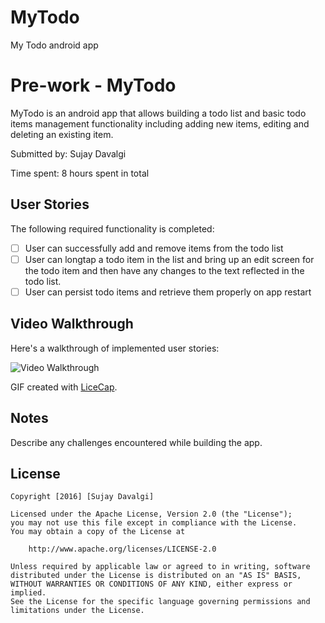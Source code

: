 # MyTodo
My Todo android app

# Pre-work - MyTodo

MyTodo is an android app that allows building a todo list and basic todo items management functionality including adding new items, editing and deleting an existing item.

Submitted by: Sujay Davalgi

Time spent: 8 hours spent in total

## User Stories

The following required functionality is completed:

* [ ] User can successfully add and remove items from the todo list
* [ ] User can longtap a todo item in the list and bring up an edit screen for the todo item and then have any changes to the text reflected in the todo list.
* [ ] User can persist todo items and retrieve them properly on app restart

## Video Walkthrough 

Here's a walkthrough of implemented user stories:

<img src='http://i.imgur.com/BoF5FCf.gif' title='Video Walkthrough' width='' alt='Video Walkthrough' />

GIF created with [LiceCap](http://www.cockos.com/licecap/).

## Notes

Describe any challenges encountered while building the app.

## License

    Copyright [2016] [Sujay Davalgi]

    Licensed under the Apache License, Version 2.0 (the "License");
    you may not use this file except in compliance with the License.
    You may obtain a copy of the License at

        http://www.apache.org/licenses/LICENSE-2.0

    Unless required by applicable law or agreed to in writing, software
    distributed under the License is distributed on an "AS IS" BASIS,
    WITHOUT WARRANTIES OR CONDITIONS OF ANY KIND, either express or implied.
    See the License for the specific language governing permissions and
    limitations under the License.
